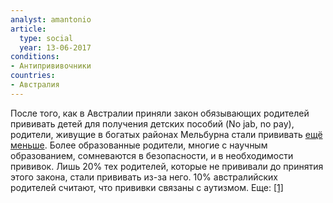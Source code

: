 ```yaml
---
analyst: amantonio
article:
  type: social
  year: 13-06-2017
conditions:
- Антипрививочники
countries:
- Австралия
---
```


После того, как в Австралии приняли закон обязывающих родителей прививать детей для получения детских пособий (No jab, no pay), родители, живущие в богатых районах Мельбурна стали прививать [ещё меньше](https://www.facebook.com/9NewsMelbourne/videos/1853727611557558/). Более образованные родители, многие с научным образованием, сомневаются в безопасности, и в необходимости прививок.
Лишь 20% тех родителей, которые не прививали до принятия этого закона, стали прививать из-за него.
10% австралийских родителей считают, что прививки связаны с аутизмом. Еще: [[1]](http://www.abc.net.au/news/2018-03-10/sydney-wealthiest-suburbs-among-lowest-vaccination-rates/9534878)
